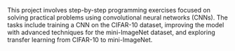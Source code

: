 This project involves step-by-step programming exercises focused on solving practical problems using convolutional neural networks (CNNs). The tasks include training a CNN on the CIFAR-10 dataset, improving the model with advanced techniques for the mini-ImageNet dataset, and exploring transfer learning from CIFAR-10 to mini-ImageNet.

